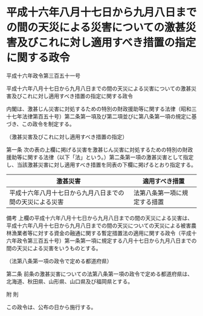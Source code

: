 # 平成十六年八月十七日から九月八日までの間の天災による災害についての激甚災害及びこれに対し適用すべき措置の指定に関する政令

平成十六年政令第三百五十一号

平成十六年八月十七日から九月八日までの間の天災による災害についての激甚災害及びこれに対し適用すべき措置の指定に関する政令

内閣は、激甚じん災害に対処するための特別の財政援助等に関する法律（昭和三十七年法律第百五十号）第二条第一項及び第二項並びに第八条第一項の規定に基づき、この政令を制定する。

（激甚災害及びこれに対し適用すべき措置の指定）

第一条 次の表の上欄に掲げる災害を激甚じん災害に対処するための特別の財政援助等に関する法律（以下「法」という。）第二条第一項の激甚災害として指定し、当該激甚災害に対し適用すべき措置を同表の下欄に掲げるとおり指定する。

激甚災害 | 適用すべき措置  
---|---  
平成十六年八月十七日から九月八日までの間の天災による災害 | 法第八条第一項に規定する措置  
備考 上欄の平成十六年八月十七日から九月八日までの間の天災による災害は、平成十六年八月十七日から九月八日までの間の天災についての天災による被害農林漁業者等に対する資金の融通に関する暫定措置法の適用に関する政令（平成十六年政令第三百五十号）第一条第一項に規定する八月十七日から九月八日までの間の天災による災害をいうものとする。  
  
（法第八条第一項の政令で定める都道府県）

第二条 前条の激甚災害についての法第八条第一項の政令で定める都道府県は、北海道、秋田県、山形県、山口県及び福岡県とする。

附 則

この政令は、公布の日から施行する。
